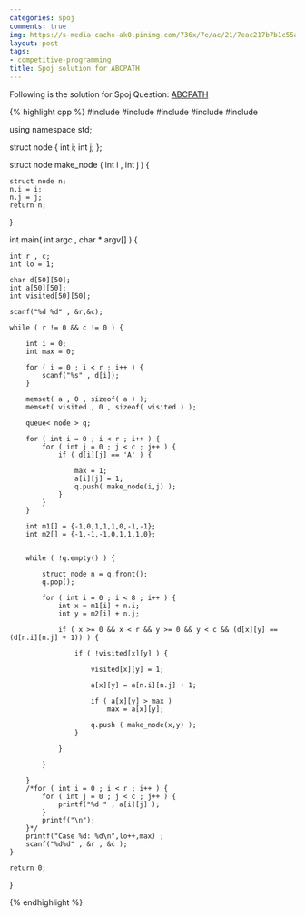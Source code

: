```yaml
---
categories: spoj
comments: true
img: https://s-media-cache-ak0.pinimg.com/736x/7e/ac/21/7eac217b7b1c55ab7fd56758e4e181be.jpg
layout: post
tags:
- competitive-programming
title: Spoj solution for ABCPATH
---
```


Following is the solution for Spoj Question: [ABCPATH](http://www.spoj.com/problems/ABCPATH/)

{% highlight cpp %}
#include <iostream>
#include <cstdio>
#include <queue>
#include <cstdlib>
#include <cstring>

using namespace std;

struct node {
	int i;
	int j;
};

struct node make_node ( int i , int j ) {

	struct node n;
	n.i = i;
	n.j = j;
	return n;
}


int main( int argc , char * argv[] ) {

	int r , c;
	int lo = 1;
		
	char d[50][50];
	int a[50][50];
	int visited[50][50];

	scanf("%d %d" , &r,&c);

	while ( r != 0 && c != 0 ) {

		int i = 0;
		int max = 0;

		for ( i = 0 ; i < r ; i++ ) {
			scanf("%s" , d[i]);
		}

		memset( a , 0 , sizeof( a ) );
		memset( visited , 0 , sizeof( visited ) );

		queue< node > q;

		for ( int i = 0 ; i < r ; i++ ) {
			for ( int j = 0 ; j < c ; j++ ) {
				if ( d[i][j] == 'A' ) {

					max = 1;
					a[i][j] = 1;
					q.push( make_node(i,j) );
				}
			}
		}

		int m1[] = {-1,0,1,1,1,0,-1,-1};
		int m2[] = {-1,-1,-1,0,1,1,1,0};


		while ( !q.empty() ) {

			struct node n = q.front();
			q.pop();

			for ( int i = 0 ; i < 8 ; i++ ) {
				int x = m1[i] + n.i;
				int y = m2[i] + n.j;

				if ( x >= 0 && x < r && y >= 0 && y < c && (d[x][y] == (d[n.i][n.j] + 1)) ) {

					if ( !visited[x][y] ) {

						visited[x][y] = 1;

						a[x][y] = a[n.i][n.j] + 1;

						if ( a[x][y] > max )
							max = a[x][y];

						q.push ( make_node(x,y) );
					}

				}

			}

		}
		/*for ( int i = 0 ; i < r ; i++ ) {
			for ( int j = 0 ; j < c ; j++ ) {
				printf("%d " , a[i][j] );
			}
			printf("\n");
		}*/
		printf("Case %d: %d\n",lo++,max) ;
		scanf("%d%d" , &r , &c );
	}

	return 0;
}

{% endhighlight %}